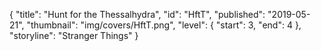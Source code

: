 {
  "title": "Hunt for the Thessalhydra",
  "id": "HftT",
  "published": "2019-05-21",
  "thumbnail": "img/covers/HftT.png",
  "level": {
    "start": 3,
    "end": 4
  },
  "storyline": "Stranger Things"
}